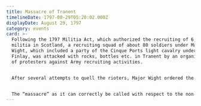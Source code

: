 ```yaml
---
title: Massacre of Tranent
timelineDate: 1797-08-29T05:20:02.000Z
displayDate: August 29, 1797
category: events
card: >-
  Following the 1797 Militia Act, which authorized the recruiting of 6,000
  militia in Scotland, a recruiting squad of about 80 soldiers under Major
  Wight, which included a party of the Cinque Ports light cavalry under Captain
  Finlay, was attacked with rocks, bottles etc. in Tranent by an organized mob
  of protesters against Army recruiting activities. 


  After several attempts to quell the rioters, Major Wight ordered the dragoons to fire, killing some of the rioters but dispelling them, after which the soldiers appear to have lost discipline and killed various innocent people in the surrounding countryside, to a total of 11 dead and 8 injured. Liverpool, the Cinque Ports light cavalry’s commanding officer, was not present, being at the county town of Haddington about 10 miles away. The facts of the case were laid before the Lord Advocate of Scotland, but no action was taken.


  The “massacre” as it can correctly be called with respect to the non-rioters, who appear to have represented 7 of the 11 killed, has recently been played up locally, with a rather ugly monument to the rioters erected in 1995. Liverpool’s collateral involvement has of course fuelled nationalist and leftist agendas. The accusation that he should have been present at Tranent makes little sense since only a small part of his regiment was involved, and Major Wight, not of his regiment, was the senior officer present. Liverpool can however be considerably criticized for the poor discipline of his men and for the failure of Captain Finlay to keep them under control.
---
```

